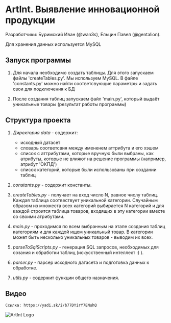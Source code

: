 # ArtInt. Выявление инновационной продукции

Разработчики: Буримский Иван (@wan3s), Ельцин Павел (@gentalion).

Для хранения данных используется MySQL

## Запуск программы

1. Для начала необходимо создать таблицы. Для этого запускаем файлы 'createTables.py'. Мы используем MySQL. В файле 'constants.py' можно найти соответсвующие параметры и задать свои для подключения к БД

2. После создания таблиц запускаем файл 'main.py', который выдаёт уникальные товары (результат работы программы)

## Структура проекта
1. *Директория data* - содержит:   
    - исходный датасет   
    - словарь соответсвия между имененем аттрибута и его хэшем
    - список с аттрибутами, которые вручную были выбраны, как атрибуты, которые не влияют на решение программы (например, атрибут 'ОКПД')
    - список категорий, которые были использованы при создании таблиц

2. *constants.py* - содержит константы.

3. *createTables.py* - получает на вход число N, равное числу таблиц. Каждая таблица соотвествует уникальной категории. Случайным образом из множеста всех категорий выбирается N категорий и для каждой строится таблица товаров, входящих в эту категории вместе со своими атрибутами.

4. *main.py* - проходимся по всем выбранным на этапе создания таблиц категориям и для каждой ищем уникальный товар. В категории может быть несколько уникальных товаров - выводим их всех.

5. *parseToSqlScripts.py* - генерация SQL запросов, необходимых для созания и обработки таблиц (искусственный интеллект :) ).

6. *parser.py* - парсер исходного датасета и подготовка данных к обработке.

7. *utils.py* - содержит функции общего назначения.

## Видео
```Ссылка: https://yadi.sk/i/b77DYirY7ENuhQ```

![ArtInt Logo](media/artint4.png "ArtInt Logo")
